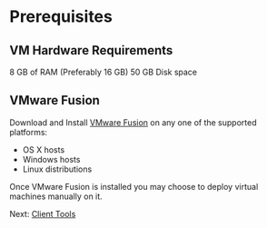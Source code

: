 # Prerequisites

## VM Hardware Requirements

8 GB of RAM (Preferably 16 GB)
50 GB Disk space

## VMware Fusion

Download and Install [VMware Fusion](https://www.vmware.com/in/products/fusion/fusion-evaluation.html) on any one of the supported platforms:

 - OS X hosts
 - Windows hosts
 - Linux distributions

Once VMware Fusion is installed you may choose to deploy virtual machines manually on it.

Next: [Client Tools](02-client-tools.md)
